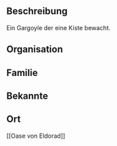 ## Beschreibung
Ein Gargoyle der eine Kiste bewacht.

## Organisation


## Familie


## Bekannte


## Ort
[[Oase von Eldorad]]